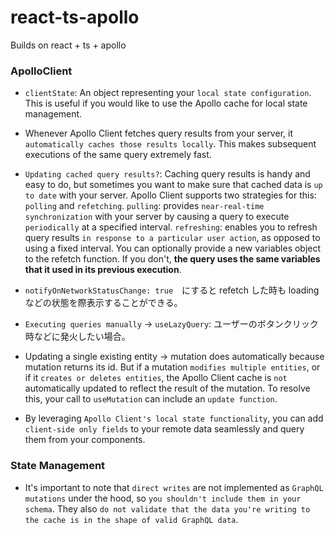 # react-ts-apollo

Builds on react + ts + apollo

### ApolloClient

- `clientState`: An object representing your `local state configuration`. This is useful if you would like to use the Apollo cache for local state management.
- Whenever Apollo Client fetches query results from your server, it `automatically caches those results locally`. This makes subsequent executions of the same query extremely fast.
- `Updating cached query results?`: Caching query results is handy and easy to do, but sometimes you want to make sure that cached data is `up to date` with your server. Apollo Client supports two strategies for this: `polling` and `refetching`.
  `pulling`: provides `near-real-time synchronization` with your server by causing a query to execute `periodically` at a specified interval.
  `refreshing`: enables you to refresh query results `in response to a particular user action`, as opposed to using a fixed interval. You can optionally provide a new variables object to the refetch function. If you don't, **the query uses the same variables that it used in its previous execution**.
- `notifyOnNetworkStatusChange: true`　にすると refetch した時も loading などの状態を際表示することができる。
- `Executing queries manually` -> `useLazyQuery`: ユーザーのボタンクリック時などに発火したい場合。
- Updating a single existing entity -> mutation does automatically because mutation returns its id. But if a mutation `modifies multiple entities`, or if it `creates or deletes entities`, the Apollo Client cache is `not` automatically updated to reflect the result of the mutation. To resolve this, your call to `useMutation` can include an `update function`.

- By leveraging `Apollo Client's local state functionality`, you can add `client-side only fields` to your remote data seamlessly and query them from your components.

### State Management

- It's important to note that `direct writes` are not implemented as `GraphQL mutations` under the hood, so `you shouldn't include them in your schema`. They also `do not validate that the data you're writing to the cache is in the shape of valid GraphQL data`.
